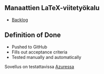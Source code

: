 ## Manaattien LaTeX-viitetyökalu
- [Backlog](https://helsinkifi-my.sharepoint.com/:x:/g/personal/jannekoi_ad_helsinki_fi/EYn4NiHQI7NOrNhXnwcYWz4BlFhtj4tZ3H8CiQwr8-fuZg?e=4%3Awc7Q2Z&fromShare=true&at=9&CID=3fbf6cbb-3781-b953-c7b5-117c47822369)

## Definition of Done
- Pushed to GitHub
- Fills out acceptance criteria
- Tested manually and automatically

Sovellus on testattavissa [Azuressa](https://manaatit.azurewebsites.net/)
